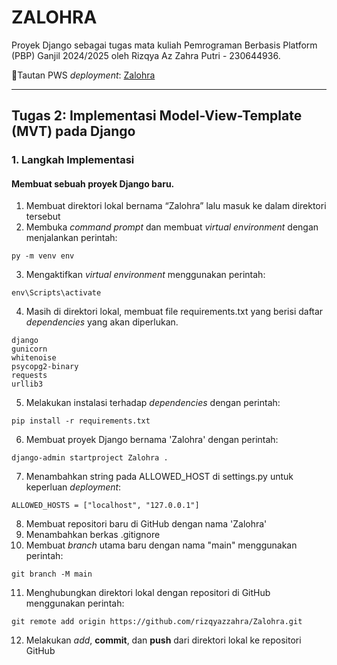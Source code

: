 # ZALOHRA

Proyek Django sebagai tugas mata kuliah Pemrograman Berbasis Platform (PBP) Ganjil 2024/2025 oleh Rizqya Az Zahra Putri - 230644936.

🔗Tautan PWS _deployment_: [Zalohra](http://rizqya-az-zalohra.pbp.cs.ui.ac.id/)

---
## Tugas 2: Implementasi Model-View-Template (MVT) pada Django
### 1. Langkah Implementasi
#### Membuat sebuah proyek Django baru.
1. Membuat direktori lokal bernama “Zalohra” lalu masuk ke dalam direktori tersebut
2. Membuka _command prompt_ dan membuat _virtual environment_ dengan menjalankan perintah:
 ```
 py -m venv env
 ```
3. Mengaktifkan _virtual environment_ menggunakan perintah:
  ```
  env\Scripts\activate
  ```
4. Masih di direktori lokal, membuat file requirements.txt yang berisi daftar _dependencies_ yang akan diperlukan.
  ```
  django
  gunicorn
  whitenoise
  psycopg2-binary
  requests
  urllib3
  ```
5. Melakukan instalasi terhadap _dependencies_ dengan perintah:
  ```
  pip install -r requirements.txt
  ```
6. Membuat proyek Django bernama 'Zalohra' dengan perintah:
  ```
  django-admin startproject Zalohra .
  ```
7. Menambahkan string pada ALLOWED_HOST di settings.py untuk keperluan _deployment_:
  ```
  ALLOWED_HOSTS = ["localhost", "127.0.0.1"]
  ```
8. Membuat repositori baru di GitHub dengan nama 'Zalohra'
9. Menambahkan berkas .gitignore
10. Membuat _branch_ utama baru dengan nama "main" menggunakan perintah:
  ```
  git branch -M main
  ```
11. Menghubungkan direktori lokal dengan repositori di GitHub menggunakan perintah:
  ```
  git remote add origin https://github.com/rizqyazzahra/Zalohra.git
  ```
12. Melakukan _add_, __commit__, dan __push__ dari direktori lokal ke repositori GitHub
